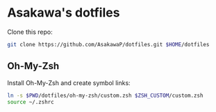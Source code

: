 # Asakawa's dotfiles

Clone this repo:

```sh
git clone https://github.com/AsakawaP/dotfiles.git $HOME/dotfiles
```

## Oh-My-Zsh

Install Oh-My-Zsh and create symbol links:

```sh
ln -s $PWD/dotfiles/oh-my-zsh/custom.zsh $ZSH_CUSTOM/custom.zsh
source ~/.zshrc
```
